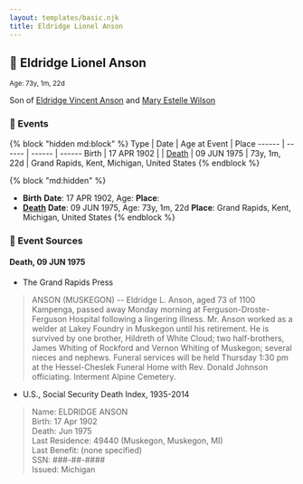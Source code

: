 ```yaml
---
layout: templates/basic.njk
title: Eldridge Lionel Anson
---
```

## 🔵 Eldridge Lionel Anson
<small>Age: 73y, 1m, 22d</small>

Son of [Eldridge Vincent Anson](/people/2/29601540) and [Mary Estelle Wilson](/people/4/46787428)

### 📆 Events

{% block "hidden md:block" %}
Type | Date | Age at Event | Place
------ | ------ | ------ | ------
Birth | 17 APR 1902 |  |
[Death](#event-event-3) | 09 JUN 1975 | 73y, 1m, 22d | Grand Rapids, Kent, Michigan, United States
{% endblock %}

{% block "md:hidden" %}
- **Birth**
**Date**: 17 APR 1902, Age:
**Place**:
- **[Death](#event-event-3)**
**Date**: 09 JUN 1975, Age: 73y, 1m, 22d
**Place**: Grand Rapids, Kent, Michigan, United States
{% endblock %}

### 📰 Event Sources

#### <a id="event-event-3"></a> Death, 09 JUN 1975
* The Grand Rapids Press
>   
  > ANSON (MUSKEGON) -- Eldridge L. Anson, aged 73 of 1100 Kampenga, passed away Monday morning at Ferguson-Droste-Ferguson Hospital following a lingering illness. Mr. Anson worked as a welder at Lakey Foundry in Muskegon until his retirement. He is survived by one brother, Hildreth of White Cloud; two half-brothers, James Whiting of Rockford and Vernon Whiting of Muskegon; several nieces and nephews. Funeral services will be held Thursday 1:30 pm at the Hessel-Cheslek Funeral Home with Rev. Donald Johnson officiating. Interment Alpine Cemetery.
* U.S., Social Security Death Index, 1935-2014
>   
  > Name: ELDRIDGE ANSON  
  > Birth: 17 Apr 1902  
  > Death: Jun 1975  
  > Last Residence: 49440 (Muskegon, Muskegon, MI)  
  > Last Benefit: (none specified)  
  > SSN: ###-##-####  
  > Issued: Michigan
